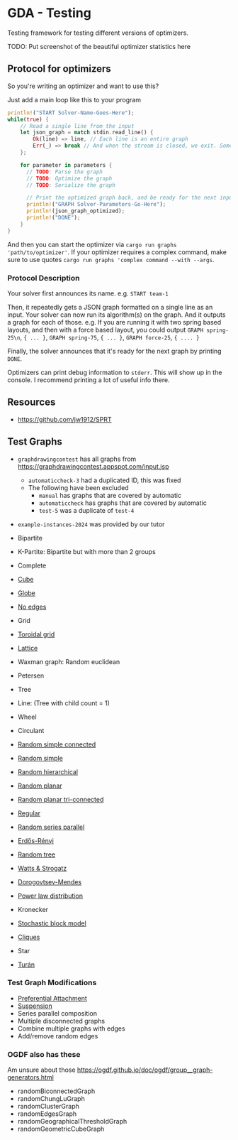 # GDA - Testing

Testing framework for testing different versions of optimizers.

TODO: Put screenshot of the beautiful optimizer statistics here

## Protocol for optimizers

So you're writing an optimizer and want to use this?

Just add a main loop like this to your program
```rs
println!("START Solver-Name-Goes-Here");
while(true) {
    // Read a single line from the input
    let json_graph = match stdin.read_line() {
        Ok(line) => line, // Each line is an entire graph
        Err(_) => break // And when the stream is closed, we exit. Some languages return an empty string when stdin is closed.
    };

    for parameter in parameters {
      // TODO: Parse the graph
      // TODO: Optimize the graph
      // TODO: Serialize the graph

      // Print the optimized graph back, and be ready for the next input
      println!("GRAPH Solver-Parameters-Go-Here");
      println!(json_graph_optimized);
      println!("DONE");
    }
}
```

And then you can start the optimizer via `cargo run graphs 'path/to/optimizer'`.
If your optimizer requires a complex command, make sure to use quotes `cargo run graphs 'complex command --with --args`.

### Protocol Description

Your solver first announces its name. e.g. `START team-1`

Then, it repeatedly gets a JSON graph formatted on a single line as an input.
Your solver can now run its algorithm(s) on the graph. And it outputs a graph for each of those.
e.g. If you are running it with two spring based layouts, and then with a force based layout, you could output
`GRAPH spring-25\n`, `{ ... }`, `GRAPH spring-75`, `{ ... }`, `GRAPH force-25`, `{ .... }`

Finally, the solver announces that it's ready for the next graph by printing `DONE`.

Optimizers can print debug information to `stderr`. This will show up in the console.
I recommend printing a lot of useful info there.

## Resources

- https://github.com/jw1912/SPRT

## Test Graphs

- `graphdrawingcontest` has all graphs from https://graphdrawingcontest.appspot.com/input.jsp
  - `automaticcheck-3` had a duplicated ID, this was fixed
  - The following have been excluded
    - `manual` has graphs that are covered by automatic
    - `automaticcheck` has graphs that are covered by automatic
    - `test-5` was a duplicate of `test-4`
- `example-instances-2024` was provided by our tutor
- Bipartite
- K-Partite: Bipartite but with more than 2 groups
- Complete
- [Cube](https://ogdf.github.io/doc/ogdf/group__graph-generators.html#gab7c85da1b67c5f397be073826a532f39)
- [Globe](https://ogdf.github.io/doc/ogdf/group__graph-generators.html#ga286a9b4e6d5f2feedb286585176ca628)
- [No edges](https://ogdf.github.io/doc/ogdf/group__graph-generators.html#ga44c2631acd39f73c7117a8a8c60d6071)
- Grid
- [Toroidal grid](https://ogdf.github.io/doc/ogdf/group__graph-generators.html#ga5e5147b533c68c25f3372b3ec5c2f04b)
- [Lattice](https://ogdf.github.io/doc/ogdf/group__graph-generators.html#ga6c2abcc203dcfc0839f5233afeebbe5d)
- Waxman graph: Random euclidean
- Petersen
- Tree 
- Line: (Tree with child count = 1)
- Wheel
- Circulant
- [Random simple connected](https://ogdf.github.io/doc/ogdf/group__graph-generators.html#ga781aeb9ae0e597beb8cfd97f2dc15201)
- [Random simple](https://ogdf.github.io/doc/ogdf/group__graph-generators.html#gac6991a8ef695dc1ce1c320aeb843856d)
- [Random hierarchical](https://ogdf.github.io/doc/ogdf/group__graph-generators.html#gaa4f8e06a35368a8ce24efcbb71bf1e36)
- [Random planar](https://ogdf.github.io/doc/ogdf/group__graph-generators.html#gae9de58fd22ae2533f0d81d450d4bf985)
- [Random planar tri-connected](https://ogdf.github.io/doc/ogdf/group__graph-generators.html#ga38b77440e49db5110960a11be8195a30)
- [Regular](https://ogdf.github.io/doc/ogdf/group__graph-generators.html#ga5e2b0644b941d5f8bb7770a27a1f6171)
- [Random series parallel](https://ogdf.github.io/doc/ogdf/group__graph-generators.html#gab7bf735577889df8926599b1152957f5)
- [Erdős-Rényi](https://ogdf.github.io/doc/ogdf/group__graph-generators.html#ga066156d279149423d377f108d42b19c1)
- [Random tree](https://ogdf.github.io/doc/ogdf/group__graph-generators.html#gad83c1576fee773abf95334f842f6849b)
- [Watts & Strogatz](https://ogdf.github.io/doc/ogdf/group__graph-generators.html#gaba4c92aaba97ed6ec8c4e250268f5c5a)

- [Dorogovtsev-Mendes](https://juliagraphs.org/Graphs.jl/stable/core_functions/simplegraphs_generators/#Graphs.SimpleGraphs.dorogovtsev_mendes-Tuple{Integer})
- [Power law distribution](https://juliagraphs.org/Graphs.jl/stable/core_functions/simplegraphs_generators/#Graphs.SimpleGraphs.static_scale_free-Tuple{Integer,%20Integer,%20Real})
- Kronecker
- [Stochastic block model](https://juliagraphs.org/Graphs.jl/stable/core_functions/simplegraphs_generators/#Graphs.SimpleGraphs.stochastic_block_model-Union{Tuple{T},%20Tuple{U},%20Tuple{T,%20T,%20Vector{U}}}%20where%20{U%3C:Integer,%20T%3C:Real})
- [Cliques](https://juliagraphs.org/Graphs.jl/stable/core_functions/simplegraphs_generators/#Graphs.SimpleGraphs.clique_graph-Union{Tuple{T},%20Tuple{T,%20T}}%20where%20T%3C:Integer)
- Star
- [Turán](https://juliagraphs.org/Graphs.jl/stable/core_functions/simplegraphs_generators/#Graphs.SimpleGraphs.turan_graph-Tuple{Integer,%20Integer})

### Test Graph Modifications

- [Preferential Attachment](https://ogdf.github.io/doc/ogdf/group__graph-generators.html#ga70be73bda36b4aeb89122bcd3154af7c)
- [Suspension](https://ogdf.github.io/doc/ogdf/group__graph-generators.html#ga3b6fc792acfc6697de0ae62c01df372b)
- Series parallel composition
- Multiple disconnected graphs
- Combine multiple graphs with edges
- Add/remove random edges


### OGDF also has these
Am unsure about those
https://ogdf.github.io/doc/ogdf/group__graph-generators.html
- randomBiconnectedGraph
- randomChungLuGraph
- randomClusterGraph
- randomEdgesGraph
- randomGeographicalThresholdGraph
- randomGeometricCubeGraph


